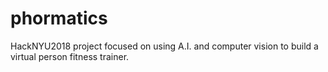 # phormatics
HackNYU2018 project focused on using A.I. and computer vision to build a virtual person fitness trainer.
